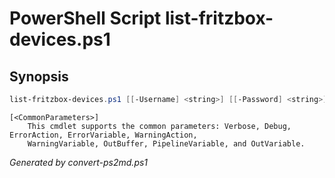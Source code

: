 # PowerShell Script list-fritzbox-devices.ps1

## Synopsis
```powershell
list-fritzbox-devices.ps1 [[-Username] <string>] [[-Password] <string>]

```

```
[<CommonParameters>]
    This cmdlet supports the common parameters: Verbose, Debug, ErrorAction, ErrorVariable, WarningAction, 
    WarningVariable, OutBuffer, PipelineVariable, and OutVariable.
```

*Generated by convert-ps2md.ps1*
